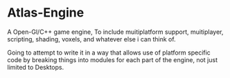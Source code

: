 Atlas-Engine
============

A Open-Gl/C++ game engine, To include muitiplatform support, muitiplayer, scripting, shading, voxels, and whatever else i can think of. 

Going to attempt to write it in a way that allows use of platform specific code by breaking things into modules for each part of the engine, not just limited to Desktops.
